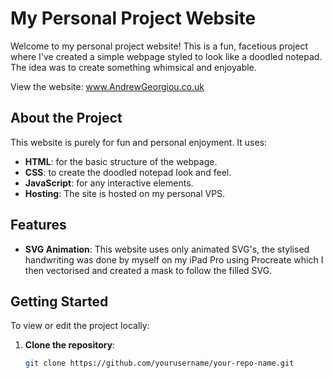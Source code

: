 # My Personal Project Website

Welcome to my personal project website! This is a fun, facetious project where I've created a simple webpage styled to look like a doodled notepad. The idea was to create something whimsical and enjoyable.

View the website: www.AndrewGeorgiou.co.uk

## About the Project

This website is purely for fun and personal enjoyment. It uses:

- **HTML**: for the basic structure of the webpage.
- **CSS**: to create the doodled notepad look and feel.
- **JavaScript**: for any interactive elements.
- **Hosting**: The site is hosted on my personal VPS.

## Features

- **SVG Animation**: This website uses only animated SVG's, the stylised handwriting was done by myself on my iPad Pro using Procreate which I then vectorised and created a mask to follow the filled SVG.

## Getting Started

To view or edit the project locally:

1. **Clone the repository**:
   ```bash
   git clone https://github.com/yourusername/your-repo-name.git
